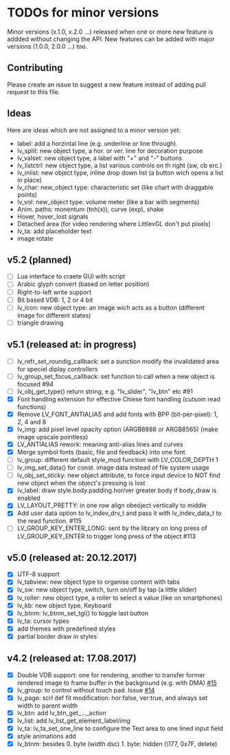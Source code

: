 # TODOs for minor versions
Minor versions (x.1.0, x.2.0 ...) released when one or more new feature is addded without changing the API. New features can be added with major versions (1.0.0, 2.0.0 ...) too. 

## Contributing
Please create an issue to suggest a new feature instead of adding pull request to this file.

## Ideas
Here are ideas which are not assigned to a minor version yet:
- label: add a horzintal line (e.g. underline or line through).
- lv_split: new object type, a hor. or ver. line for decoration purpose
- lv_valset: new object type, a label with "+" and "-" buttons
- lv_listctrl: new object type, a list various controls on th right (sw, cb erc.)
- lv_inlist: new object type, inline drop down list (a button wich opens a list in place)
- lv_char: new_object type: characteristic set (like chart with draggable points)
- lv_vol: new_object type: volume meter (like a bar with segments)
- Anim. paths: monentum (tnh(x)), curve (exp), shake
- Hover, hover_lost signals
- Detached area (for video rendering where LittlevGL don't put pixels) 
- lv_ta: add placeholder text
- image rotate


## v5.2 (planned)
- [ ] Lua interface to craete GUI with script
- [ ] Arabic glyph convert (based on letter position)
- [ ] Right-to-left write support 
- [ ] Bit based VDB: 1, 2 or 4 bit
- [ ] lv_icon: new object type: an image wich acts as a button (different image for different states)
- [ ] triangle drawing

## v5.1 (released at: in progress)
- [ ] lv_refr_set_roundig_callback: set a sunction modify the invalidated area for speciel diplay controllers
- [ ] lv_group_set_focus_callback: set function to call when a new object is focused #94
- [ ] lv_obj_get_type() return string, e.g. "lv_slider", "lv_btn" etc #91
- [x] Font handling extension for effective Chiese font handling (cutsom read functions)
- [x] Remove LV_FONT_ANTIALIAS and add fonts with BPP (bit-per-pixel): 1, 2, 4 and 8
- [x] lv_img: add pixel level opacity option (ARGB8888 or ARGB8565) (make image upscale pointless)
- [x] LV_ANTIALIAS rework: meaning anti-alias lines and curves
- [x] Merge symbol fonts (basic, file and feedback) into one font 
- [ ] lv_group: different default style_mod function with LV_COLOR_DEPTH   1
- [ ] lv_img_set_data() for const. image data instead of file system usage
- [ ] lv_obj_set_sticky: new object attribute, to force input device to NOT find new object when the object's pressing is lost
- [x] lv_label: draw style.body.padding.hor/ver greater body if body_draw is enabled 
- [x] LV_LAYOUT_PRETTY: in one row align obeóject vertically to middle
- [x] Add user data option to lv_indev_drv_t and pass it with lv_indev_data_t to the read function. #115
- [ ] LV_GROUP_KEY_ENTER_LONG: sent by the library on long press of LV_GROUP_KEY_ENTER to trigger long press of the object #113

## v5.0 (released at: 20.12.2017)
- [x] UTF-8 support
- [x] lv_tabview: new object type to organise content with tabs
- [x] lv_sw: new object type, switch, turn on/off by tap (a little slider)
- [x] lv_roller: new object type, a roller to select a value (like on smartphones) 
- [x] lv_kb: new object type, Keyboard
- [x] lv_btnm: lv_btnm_set_tgl() to toggle last button
- [x] lv_ta: cursor types
- [x] add themes with predefined styles
- [x] partial border draw in styles

## v4.2 (released at: 17.08.2017)
- [x] Double VDB support: one for rendering, another to transfer former rendered image to frame buffer in the background (e.g. with DMA) [#15](https://github.com/littlevgl/lvgl/issues/15)
- [x] lv_group: to control without touch pad. Issue [#14](https://github.com/littlevgl/lvgl/issues/14)
- [x] lv_page: scrl def fit modification: hor:false, ver:true, and always set width to parent width
- [x] lv_btn: add lv_btn_get_..._action
- [x] lv_list: add lv_list_get_element_label/img
- [x] lv_ta: lv_ta_set_one_line to configure the Text area to one lined input field
- [x] style animations add
- [x] lv_btnm:  besides 0. byte (width dsc) 1. byte: hidden (\177, 0x7F, delete)
